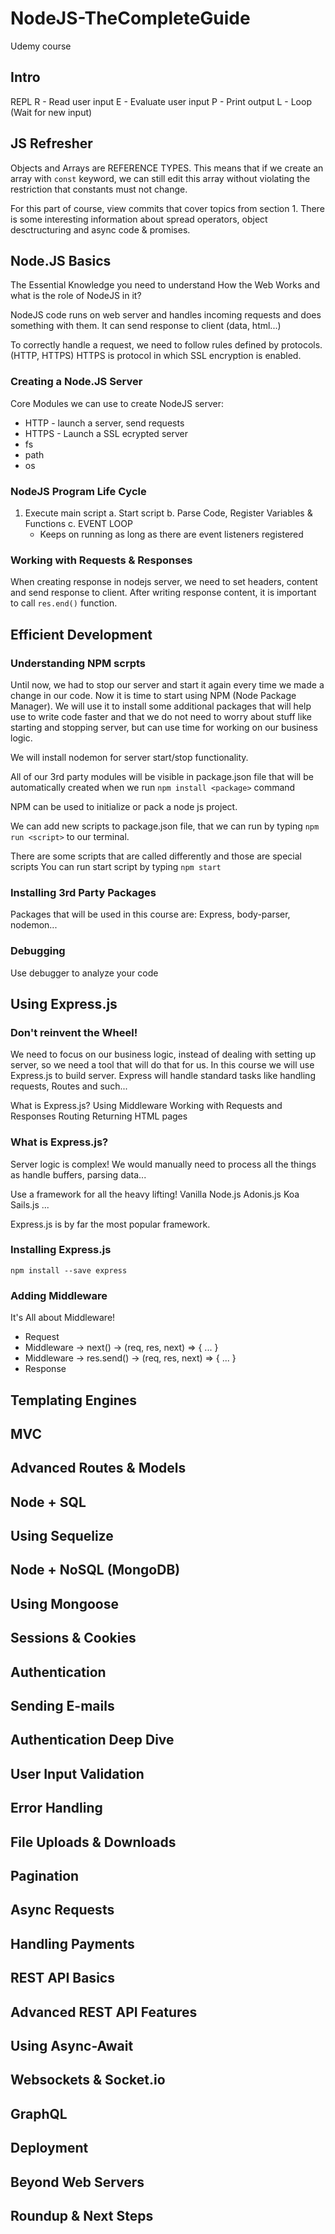 # NodeJS-TheCompleteGuide
Udemy course

## Intro

REPL
R - Read user input
E - Evaluate user input
P - Print output
L - Loop (Wait for new input)

## JS Refresher

Objects and Arrays are REFERENCE TYPES. This means that if we create an array
with ```const``` keyword, we can still edit this array without violating the restriction
that constants must not change.

For this part of course, view commits that cover topics from section 1.
There is some interesting information about spread operators, object desctructuring
and async code & promises.

## Node.JS Basics
The Essential Knowledge you need to understand
How the Web Works and what is the role of NodeJS in it?

NodeJS code runs on web server and handles incoming requests and does something with them.
It can send response to client (data, html...)

To correctly handle a request, we need to follow rules defined by protocols. (HTTP, HTTPS)
HTTPS is protocol in which SSL encryption is enabled.

### Creating a Node.JS Server
Core Modules we can use to create NodeJS server:
  * HTTP - launch a server, send requests
  * HTTPS - Launch a SSL ecrypted server
  * fs
  * path
  * os

### NodeJS Program Life Cycle
1. Execute main script
  a. Start script
  b. Parse Code, Register Variables & Functions
  c. EVENT LOOP
    * Keeps on running as long as there are event listeners registered

### Working with Requests & Responses
When creating response in nodejs server, we need to set headers, content and send response to client.
After writing response content, it is important to call ```res.end()``` function.

## Efficient Development
### Understanding NPM scrpts
Until now, we had to stop our server and start it again every time we made a change in our code.
Now it is time to start using NPM (Node Package Manager). We will use it to install
some additional packages that will help use to write code faster and that we do
not need to worry about stuff like starting and stopping server, but can use time for working
on our business logic.

We will install nodemon for server start/stop functionality.

All of our 3rd party modules will be visible in package.json file that will be
automatically created when we run ```npm install <package>``` command

NPM can be used to initialize or pack a node js project.

We can add new scripts to package.json file, that we can run by typing ```npm run <script>```
to our terminal.

There are some scripts that are called differently and those are special scripts
You can run start script by typing ```npm start```

### Installing 3rd Party Packages
Packages that will be used in this course are: Express, body-parser, nodemon...

### Debugging
Use debugger to analyze your code


## Using Express.js
### Don't reinvent the Wheel!
We need to focus on our business logic, instead of dealing with setting up server,
so we need a tool that will do that for us. In this course we will use Express.js
to build server. Express will handle standard tasks like handling requests, Routes and such...

What is Express.js?
Using Middleware
Working with Requests and Responses
Routing
Returning HTML pages

### What is Express.js?
Server logic is complex! We would manually need to process all the things as handle buffers,
parsing data...

Use a framework for all the heavy lifting!
Vanilla Node.js
Adonis.js
Koa
Sails.js
...

Express.js is by far the most popular framework.

### Installing Express.js
```
npm install --save express
```

### Adding Middleware
It's All about Middleware!

  - Request
  - Middleware -> next() -> (req, res, next) => { ... }
  - Middleware -> res.send() -> (req, res, next) => { ... }
  - Response

## Templating Engines

## MVC

## Advanced Routes & Models

## Node + SQL

## Using Sequelize

## Node + NoSQL (MongoDB)

## Using Mongoose

## Sessions & Cookies

## Authentication

## Sending E-mails

## Authentication Deep Dive

## User Input Validation

## Error Handling

## File Uploads & Downloads

## Pagination

## Async Requests

## Handling Payments

## REST API Basics

## Advanced REST API Features

## Using Async-Await

## Websockets & Socket.io

## GraphQL

## Deployment

## Beyond Web Servers

## Roundup & Next Steps
